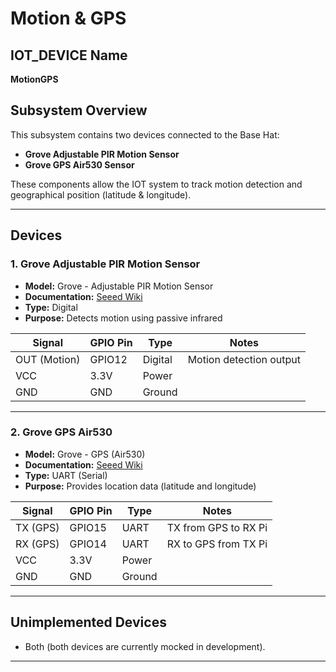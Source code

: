 # Motion & GPS

## IOT_DEVICE Name
**MotionGPS**

## Subsystem Overview
This subsystem contains two devices connected to the Base Hat:

- **Grove Adjustable PIR Motion Sensor**
- **Grove GPS Air530 Sensor**

These components allow the IOT system to track motion detection and geographical position (latitude & longitude).

---

## Devices

### 1. Grove Adjustable PIR Motion Sensor

- **Model:** Grove - Adjustable PIR Motion Sensor
- **Documentation:** [Seeed Wiki](https://wiki.seeedstudio.com/Grove-Adjustable_PIR_Motion_Sensor/)
- **Type:** Digital
- **Purpose:** Detects motion using passive infrared

| Signal        | GPIO Pin | Type    | Notes             |
|---------------|----------|---------|-------------------|
| OUT (Motion)  | GPIO12   | Digital | Motion detection output |
| VCC           | 3.3V     | Power   |                   |
| GND           | GND      | Ground  |                   |

---

### 2. Grove GPS Air530

- **Model:** Grove - GPS (Air530)
- **Documentation:** [Seeed Wiki](https://wiki.seeedstudio.com/Grove-GPS-Air530/)
- **Type:** UART (Serial)
- **Purpose:** Provides location data (latitude and longitude)

| Signal      | GPIO Pin | Type   | Notes                  |
|-------------|----------|--------|------------------------|
| TX (GPS)    | GPIO15   | UART   | TX from GPS to RX Pi   |
| RX (GPS)    | GPIO14   | UART   | RX to GPS from TX Pi   |
| VCC         | 3.3V     | Power  |                        |
| GND         | GND      | Ground |                        |

---

## Unimplemented Devices

- Both (both devices are currently mocked in development).

---


